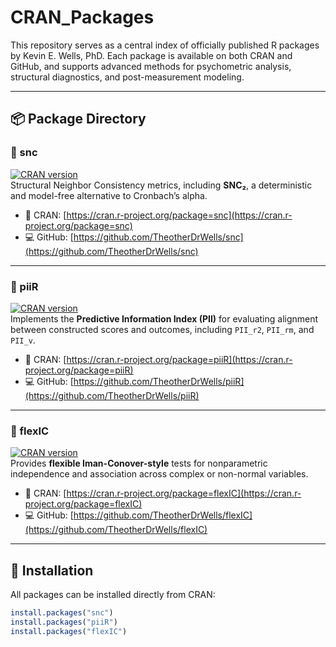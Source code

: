 # CRAN_Packages

This repository serves as a central index of officially published R packages by Kevin E. Wells, PhD. Each package is available on both CRAN and GitHub, and supports advanced methods for psychometric analysis, structural diagnostics, and post-measurement modeling.

---

## 📦 Package Directory

### 🔹 snc  
[![CRAN version](https://www.r-pkg.org/badges/version/snc)](https://cran.r-project.org/package=snc)  
Structural Neighbor Consistency metrics, including **SNC₂**, a deterministic and model-free alternative to Cronbach’s alpha.

- 📄 CRAN: [https://cran.r-project.org/package=snc](https://cran.r-project.org/package=snc)  
- 💻 GitHub: [https://github.com/TheotherDrWells/snc](https://github.com/TheotherDrWells/snc)

---

### 🔹 piiR  
[![CRAN version](https://www.r-pkg.org/badges/version/piiR)](https://cran.r-project.org/package=piiR)  
Implements the **Predictive Information Index (PII)** for evaluating alignment between constructed scores and outcomes, including `PII_r2`, `PII_rm`, and `PII_v`.

- 📄 CRAN: [https://cran.r-project.org/package=piiR](https://cran.r-project.org/package=piiR)  
- 💻 GitHub: [https://github.com/TheotherDrWells/piiR](https://github.com/TheotherDrWells/piiR)

---

### 🔹 flexIC  
[![CRAN version](https://www.r-pkg.org/badges/version/flexIC)](https://cran.r-project.org/package=flexIC)  
Provides **flexible Iman-Conover-style** tests for nonparametric independence and association across complex or non-normal variables.

- 📄 CRAN: [https://cran.r-project.org/package=flexIC](https://cran.r-project.org/package=flexIC)  
- 💻 GitHub: [https://github.com/TheotherDrWells/flexIC](https://github.com/TheotherDrWells/flexIC)

---

## 🔧 Installation

All packages can be installed directly from CRAN:

```r
install.packages("snc")
install.packages("piiR")
install.packages("flexIC")

